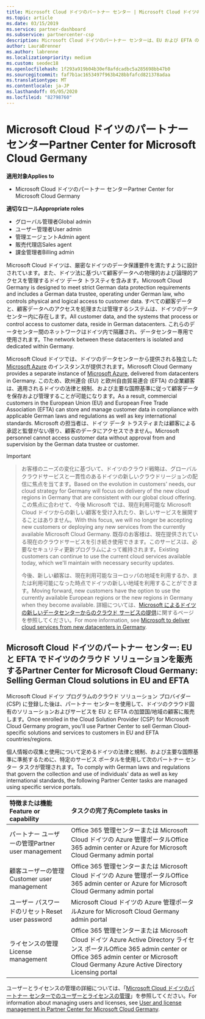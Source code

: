 ```yaml
---
title: Microsoft Cloud ドイツのパートナー センター | Microsoft Cloud ドイツのパートナー センター
ms.topic: article
ms.date: 03/15/2019
ms.service: partner-dashboard
ms.subservice: partnercenter-csp
description: Microsoft Cloud ドイツのパートナー センターは、EU および EFTA の加盟国の顧客に Microsoft クラウド ソリューションを販売する Microsoft パートナー向けのビジネス ポータルです。
author: LauraBrenner
ms.author: labrenne
ms.localizationpriority: medium
ms.custom: seodec18
ms.openlocfilehash: 1f293a919b04b30ef8afdcadbc5a285698bb47b0
ms.sourcegitcommit: faf7b1ac1653497f963b428bbfafcd821378adaa
ms.translationtype: MT
ms.contentlocale: ja-JP
ms.lasthandoff: 05/05/2020
ms.locfileid: "82798760"
---
```

# <a name="partner-center-for-microsoft-cloud-germany"></a><span data-ttu-id="14426-103">Microsoft Cloud ドイツのパートナー センター</span><span class="sxs-lookup"><span data-stu-id="14426-103">Partner Center for Microsoft Cloud Germany</span></span>

<span data-ttu-id="14426-104">**適用対象**</span><span class="sxs-lookup"><span data-stu-id="14426-104">**Applies to**</span></span>

-  <span data-ttu-id="14426-105">Microsoft Cloud ドイツのパートナー センター</span><span class="sxs-lookup"><span data-stu-id="14426-105">Partner Center for Microsoft Cloud Germany</span></span>

<span data-ttu-id="14426-106">**適切なロール**</span><span class="sxs-lookup"><span data-stu-id="14426-106">**Appropriate roles**</span></span>
-   <span data-ttu-id="14426-107">グローバル管理者</span><span class="sxs-lookup"><span data-stu-id="14426-107">Global admin</span></span>
-   <span data-ttu-id="14426-108">ユーザー管理者</span><span class="sxs-lookup"><span data-stu-id="14426-108">User admin</span></span>
-   <span data-ttu-id="14426-109">管理エージェント</span><span class="sxs-lookup"><span data-stu-id="14426-109">Admin agent</span></span>
-   <span data-ttu-id="14426-110">販売代理店</span><span class="sxs-lookup"><span data-stu-id="14426-110">Sales agent</span></span>
-   <span data-ttu-id="14426-111">課金管理者</span><span class="sxs-lookup"><span data-stu-id="14426-111">Billing admin</span></span>

<span data-ttu-id="14426-112">Microsoft Cloud ドイツは、厳密なドイツのデータ保護要件を満たすように設計されています。また、ドイツ法に基づいて顧客データへの物理的および論理的アクセスを管理するドイツ データ トラスティを含みます。</span><span class="sxs-lookup"><span data-stu-id="14426-112">Microsoft Cloud Germany is designed to meet strict German data protection requirements and includes a German data trustee, operating under German law, who controls physical and logical access to customer data.</span></span> <span data-ttu-id="14426-113">すべての顧客データと、顧客データへのアクセスを処理または管理するシステムは、ドイツのデータセンター内に存在します。</span><span class="sxs-lookup"><span data-stu-id="14426-113">All customer data, and the systems that process or control access to customer data, reside in German datacenters.</span></span> <span data-ttu-id="14426-114">これらのデータセンター間のネットワークはドイツ内で隔離され、データセンター専用で使用されます。</span><span class="sxs-lookup"><span data-stu-id="14426-114">The network between these datacenters is isolated and dedicated within Germany.</span></span>

<span data-ttu-id="14426-115">Microsoft Cloud ドイツでは、ドイツのデータセンターから提供される独立した [Microsoft Azure](https://go.microsoft.com/fwlink/?linkid=847992) のインスタンスが提供されます。</span><span class="sxs-lookup"><span data-stu-id="14426-115">Microsoft Cloud Germany provides a separate instance of [Microsoft Azure](https://go.microsoft.com/fwlink/?linkid=847992), delivered from datacenters in Germany.</span></span> <span data-ttu-id="14426-116">このため、欧州連合 (EU) と欧州自由貿易連合 (EFTA) の企業顧客は、適用されるドイツの法律と規制、および主要な国際基準に従って顧客データを保存および管理することが可能になります。</span><span class="sxs-lookup"><span data-stu-id="14426-116">As a result, commercial customers in the European Union (EU) and European Free Trade Association (EFTA) can store and manage customer data in compliance with applicable German laws and regulations as well as key international standards.</span></span> <span data-ttu-id="14426-117">Microsoft の担当者は、ドイツ データ トラスティまたは顧客による承認と監督がない限り、顧客のデータにアクセスできません。</span><span class="sxs-lookup"><span data-stu-id="14426-117">Microsoft personnel cannot access customer data without approval from and supervision by the German data trustee or customer.</span></span>

> [!IMPORTANT]

> <span data-ttu-id="14426-118">お客様のニーズの変化に基づいて、ドイツのクラウド戦略は、グローバルクラウドサービスと一貫性のあるドイツの新しいクラウドリージョンの配信に焦点を当てます。</span><span class="sxs-lookup"><span data-stu-id="14426-118">Based on the evolution in customers' needs, our cloud strategy for Germany will focus on delivery of the new cloud regions in Germany that are consistent with our global cloud offering.</span></span> <span data-ttu-id="14426-119">この焦点に合わせて、今後 Microsoft では、現在利用可能な Microsoft Cloud ドイツからの新しい顧客を受け入れたり、新しいサービスを展開することはありません。</span><span class="sxs-lookup"><span data-stu-id="14426-119">With this focus, we will no longer be accepting new customers or deploying any new services from the currently available Microsoft Cloud Germany.</span></span> <span data-ttu-id="14426-120">既存のお客様は、現在提供されている現在のクラウドサービスを引き続き使用できます。このサービスは、必要なセキュリティ更新プログラムによって維持されます。</span><span class="sxs-lookup"><span data-stu-id="14426-120">Existing customers can continue to use the current cloud services available today, which we'll maintain with necessary security updates.</span></span> 
> 
> <span data-ttu-id="14426-121">今後、新しい顧客は、現在利用可能なヨーロッパの地域を利用するか、または利用可能になった時点でドイツの新しい地域を利用することができます。</span><span class="sxs-lookup"><span data-stu-id="14426-121">Moving forward, new customers have the option to use the currently available European regions or the new regions in Germany when they become available.</span></span> <span data-ttu-id="14426-122">詳細については、[Microsoft によるドイツの新しいデータセンターからのクラウド サービスの提供](https://news.microsoft.com/europe/2018/08/31/microsoft-to-deliver-cloud-services-from-new-datacentres-in-germany-in-2019-to-meet-evolving-customer-needs/)に関するページを参照してください。</span><span class="sxs-lookup"><span data-stu-id="14426-122">For more information, see [Microsoft to deliver cloud services from new datacenters in Germany](https://news.microsoft.com/europe/2018/08/31/microsoft-to-deliver-cloud-services-from-new-datacentres-in-germany-in-2019-to-meet-evolving-customer-needs/).</span></span> 

## <a name="partner-center-for-microsoft-cloud-germany-selling-german-cloud-solutions-in-eu-and-efta"></a><span data-ttu-id="14426-123">Microsoft Cloud ドイツのパートナー センター: EU と EFTA でドイツのクラウド ソリューションを販売する</span><span class="sxs-lookup"><span data-stu-id="14426-123">Partner Center for Microsoft Cloud Germany: Selling German Cloud solutions in EU and EFTA</span></span>

<span data-ttu-id="14426-124">Microsoft Cloud ドイツ プログラムのクラウド ソリューション プロバイダー (CSP) に登録した後は、パートナー センターを使用して、ドイツのクラウド固有のソリューションおよびサービスを EU と EFTA の加盟国/地域の顧客に販売します。</span><span class="sxs-lookup"><span data-stu-id="14426-124">Once enrolled in the Cloud Solution Provider (CSP) for Microsoft Cloud Germany program, you'll use Partner Center to sell German Cloud-specific solutions and services to customers in EU and EFTA countries/regions.</span></span> 

<span data-ttu-id="14426-125">個人情報の収集と使用について定めるドイツの法律と規制、および主要な国際基準に準拠するために、特定のサービス ポータルを使用して次のパートナー センター タスクが管理されます。</span><span class="sxs-lookup"><span data-stu-id="14426-125">To comply with German laws and regulations that govern the collection and use of individuals' data as well as key international standards, the following Partner Center tasks are managed using specific service portals.</span></span> 

<span data-ttu-id="14426-126">特徴または機能</span><span class="sxs-lookup"><span data-stu-id="14426-126">Feature or capability</span></span> | <span data-ttu-id="14426-127">タスクの完了先</span><span class="sxs-lookup"><span data-stu-id="14426-127">Complete tasks in</span></span>
:--- | :---
<span data-ttu-id="14426-128">パートナー ユーザーの管理</span><span class="sxs-lookup"><span data-stu-id="14426-128">Partner user management</span></span> | <span data-ttu-id="14426-129">Office 365 管理センターまたは Microsoft Cloud ドイツの Azure 管理ポータル</span><span class="sxs-lookup"><span data-stu-id="14426-129">Office 365 admin center or Azure for Microsoft Cloud Germany admin portal</span></span>
<span data-ttu-id="14426-130">顧客ユーザーの管理</span><span class="sxs-lookup"><span data-stu-id="14426-130">Customer user management</span></span> | <span data-ttu-id="14426-131">Office 365 管理センターまたは Microsoft Cloud ドイツの Azure 管理ポータル</span><span class="sxs-lookup"><span data-stu-id="14426-131">Office 365 admin center or Azure for Microsoft Cloud Germany admin portal</span></span>
<span data-ttu-id="14426-132">ユーザー パスワードのリセット</span><span class="sxs-lookup"><span data-stu-id="14426-132">Reset user password</span></span> | <span data-ttu-id="14426-133">Microsoft Cloud ドイツの Azure 管理ポータル</span><span class="sxs-lookup"><span data-stu-id="14426-133">Azure for Microsoft Cloud Germany admin portal</span></span>
<span data-ttu-id="14426-134">ライセンスの管理</span><span class="sxs-lookup"><span data-stu-id="14426-134">License management</span></span> | <span data-ttu-id="14426-135">Office 365 管理センターまたは Microsoft Cloud ドイツ Azure Active Directory ライセンス ポータル</span><span class="sxs-lookup"><span data-stu-id="14426-135">Office 365 admin center or Office 365 admin center or Microsoft Cloud Germany Azure Active Directory Licensing portal</span></span>


<span data-ttu-id="14426-136">ユーザーとライセンスの管理の詳細については、「[Microsoft Cloud ドイツのパートナー センターでのユーザーとライセンスの管理](user-management-in-partner-center-for-microsoft-cloud-germany.md)」を参照してください。</span><span class="sxs-lookup"><span data-stu-id="14426-136">For information about managing users and licenses, see [User and license management in Partner Center for Microsoft Cloud Germany](user-management-in-partner-center-for-microsoft-cloud-germany.md).</span></span>


